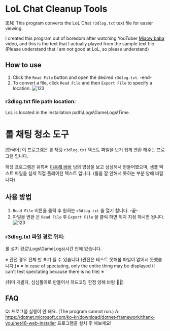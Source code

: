 # LoL Chat Cleanup Tools

[EN] 
This program converts the LoL Chat `r3dlog.txt` text file for easier viewing.

I created this program out of boredom after watching YouTuber [Miaow baba](https://www.youtube.com/@Miaowbaba) video, and this is the text that I actually played from the sample text file.
(Please understand that I am not good at LoL, so please understand)

## How to use
1. Click the `Read File` button and open the desired `r3dlog.txt`. -end-
2. To convert a file, click `Read File` and then `Export File` to specify a location.
![123](https://github.com/YaMang0w0/LoLChatCleanup/assets/98645233/c683696c-222b-4fcc-89ac-790d03603b31)

### r3dlog.txt file path location:
LoL is located in the installation path\Logs\GameLogs\Time.
# 롤 채팅 청소 도구

[한국어] 
이 프로그램은 롤 채팅 `r3dlog.txt` 텍스트 파일을 보기 쉽게 변환 해주는 프로그램 입니다.

해당 프로그램은 유튜버 [야옹해 바바](https://www.youtube.com/@Miaowbaba) 님의 영상을 보고 심심해서 만들어봤으며, 샘플 텍스트 파일을 실제 직접 플레이한 텍스트 입니다.
(롤을 잘 안해서 못하는 부분 양해 바랍니다)


## 사용 방법
1. `Read File` 버튼을 클릭 후 원하는 `r3dlog.txt` 을 열기 합니다. -끝-
2. 파일을 변환 은 `Read File` 후 `Export File` 을 클릭 하면 위치 지정 하시면 됩니다.
![123](https://github.com/YaMang0w0/LoLChatCleanup/assets/98645233/c683696c-222b-4fcc-89ac-790d03603b31)

### r3dlog.txt 파일 경로 위치:
롤 설치 경로\Logs\GameLogs\시간 안에 있습니다.

※ 관전 경우 전체 만 표기 될 수 있습니다 (관전은 테스트 못해봄 파일이 없어서 못했습니다.)※
※ In case of spectating, only the entire thing may be displayed (I can't test spectating because there is no file) ※

(취미 개발자, 심심풀이로 만들어서 하드코딩 한점 양해 바람 😵‍💫)

## FAQ
Q: 프로그램 실행이 안 돼요. (The program cannot run.)
A: https://dotnet.microsoft.com/ko-kr/download/dotnet-framework/thank-you/net48-web-installer 프로그램을 설치 후 해보세요!
